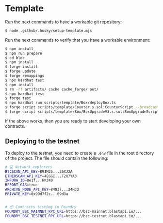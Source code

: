 # Template

Run the next commands to have a workable git repository:

```bash
$ node .github/.husky/setup-template.mjs
```

Run the next commands to verify that you have a workable environment:

```bash
$ npm install
$ npm run prepare
$ cd bloc
$ npm install
$ forge install
$ forge update
$ forge remappings
$ npx hardhat test
$ npm install
$ rm -rf artifacts/ cache cache_forge/ out/
$ npx hardhat test
$ forge test
$ npx hardhat run scripts/template/Box/deployBox.ts
$ forge script scripts/template/Counter.s.sol:CounterScript --broadcast
$ forge script scripts/template/Box/BoxUpgradeV3.s.sol:BoxUpgradeScript --broadcast --fork-url https://bsc-testnet.blastapi.io/9c457fd9-f917-42ab-af42-a761815ca337
```

If the above works, then you are ready to start developing your own contracts.

## Deploying to the testnet

To deploy to the testnet, you need to create a `.env` file in the root directory of the project. The file should contain the following:

```bash
# 💻 Network explorers
BSCSCAN_API_KEY=89IM25...35XJ2A
ETHERSCAN_API_KEY=4EGGI...T2X7YA3
INFURA_ID=8e1f...HK349
REPORT_GAS=true
ARCHIVE_NODE_API_KEY=84837...24HJ3
PRIVATE_KEY=0x99d7f2c...09d3a


# 📦 Contracts testing in Foundry
FOUNDRY_BSC_MAINNET_RPC_URL=https://bsc-mainnet.blastapi.io/...
FOUNDRY_BSC_TESTNET_RPC_URL=https://bsc-testnet.blastapi.io/...
```
